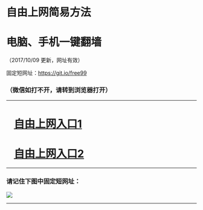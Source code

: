 ﻿# 自由上网简易方法

# 电脑、手机一键翻墙

（2017/10/09 更新，网址有效）

固定短网址：https://git.io/free99

### （微信如打不开，请转到浏览器打开）


***





# &nbsp;&nbsp; <a href="http://ft23697584.fwq-tz-1001.info/fwqtz01.html?t=10090013150 " target="_blank">自由上网入口1</a>
# &nbsp;&nbsp; <a href="http://ft500621606.fwq-tz-1002.info/fwqtz02.html?t=10090015570 " target="_blank">自由上网入口2</a>
***

### 请记住下图中固定短网址：

<img src="https://s3-us-west-2.amazonaws.com/fwq-1001/yjfq-20170905okok.png" /> 


***

